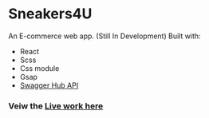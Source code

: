 # Sneakers4U

An E-commerce web app. (Still In Development)
Built with:
- React
- Scss
- Css module
- Gsap
- [Swagger Hub API](https://app.swaggerhub.com/apis-docs/tg4solutions/the-sneaker-database/1.0.0#)

### Veiw the [Live work here](https://sneakers4u.netlify.app/)
